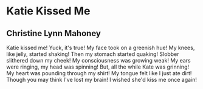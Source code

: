 # Katie Kissed Me
## Christine Lynn Mahoney
Katie kissed me!
Yuck, it's true!
My face took on a greenish hue!
My knees, like jelly, started shaking!
Then my stomach started quaking!
Slobber slithered down my cheek!
My consciousness was growing weak!
My ears were ringing, my head was spinning!
But, all the while Kate was grinning!
My heart was pounding through my shirt!
My tongue felt like I just ate dirt!
Though you may think I've lost my brain!
I wished she'd kiss me once again!